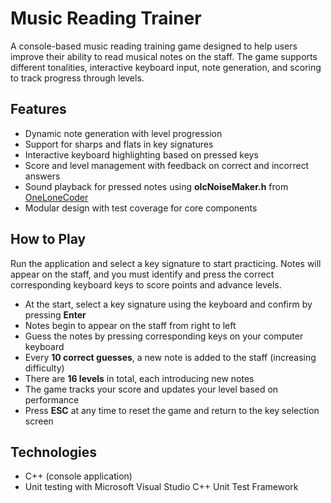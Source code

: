 # Music Reading Trainer

A console-based music reading training game designed to help users improve their ability to read musical notes on the staff. The game supports different tonalities, interactive keyboard input, note generation, and scoring to track progress through levels.

## Features

- Dynamic note generation with level progression
- Support for sharps and flats in key signatures
- Interactive keyboard highlighting based on pressed keys
- Score and level management with feedback on correct and incorrect answers
- Sound playback for pressed notes using **olcNoiseMaker.h** from [OneLoneCoder](https://github.com/OneLoneCoder/synth) 
- Modular design with test coverage for core components

## How to Play

Run the application and select a key signature to start practicing. Notes will appear on the staff, and you must identify and press the correct corresponding keyboard keys to score points and advance levels.

- At the start, select a key signature using the keyboard and confirm by pressing **Enter**  
- Notes begin to appear on the staff from right to left  
- Guess the notes by pressing corresponding keys on your computer keyboard  
- Every **10 correct guesses**, a new note is added to the staff (increasing difficulty)  
- There are **16 levels** in total, each introducing new notes  
- The game tracks your score and updates your level based on performance  
- Press **ESC** at any time to reset the game and return to the key selection screen 

## Technologies

- C++ (console application)
- Unit testing with Microsoft Visual Studio C++ Unit Test Framework
